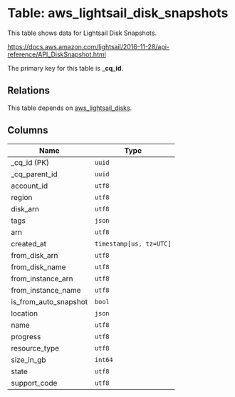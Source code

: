 # Table: aws_lightsail_disk_snapshots

This table shows data for Lightsail Disk Snapshots.

https://docs.aws.amazon.com/lightsail/2016-11-28/api-reference/API_DiskSnapshot.html

The primary key for this table is **_cq_id**.

## Relations

This table depends on [aws_lightsail_disks](aws_lightsail_disks.md).

## Columns

| Name          | Type          |
| ------------- | ------------- |
|_cq_id (PK)|`uuid`|
|_cq_parent_id|`uuid`|
|account_id|`utf8`|
|region|`utf8`|
|disk_arn|`utf8`|
|tags|`json`|
|arn|`utf8`|
|created_at|`timestamp[us, tz=UTC]`|
|from_disk_arn|`utf8`|
|from_disk_name|`utf8`|
|from_instance_arn|`utf8`|
|from_instance_name|`utf8`|
|is_from_auto_snapshot|`bool`|
|location|`json`|
|name|`utf8`|
|progress|`utf8`|
|resource_type|`utf8`|
|size_in_gb|`int64`|
|state|`utf8`|
|support_code|`utf8`|